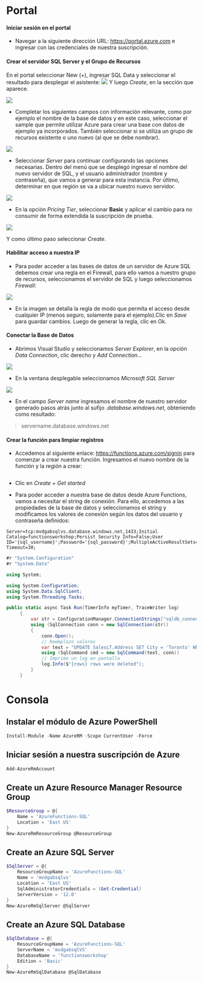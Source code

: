# Portal

#### Iniciar sesión en el portal

- Navegar a la siguiente dirección URL: https://portal.azure.com e ingresar con las credenciales de nuestra suscripción.

#### Crear el servidor SQL Server y el Grupo de Recursos

En el portal seleccionar New (+), ingresar SQL Data y seleccionar el resultado para desplegar el asistente:
<img src="https://do3riw-ch3302.files.1drv.com/y4mO87S7UzK-yn-buislkU_gUrd1YLCQtjlum_Oe8_QcQR4Jj-_oGaZKewALRj1Artl7z8rOjrqG9wXzdDP6mpT414cHmCtqkgrxhQPthhdHIrKmBEuowgcgjn8luPGqCQWo2Dv_FlTE09PJ0X_XUxpgBqlEUjtBmWYrPVrsamuOhrtldC_OGia7gPVnQrBcz8BVjWzEM5tRxMwpFLcKBY23g?width=397&height=266&cropmode=none">
Y luego *Create*, en la sección que aparece.

<img src="https://do3siw-ch3302.files.1drv.com/y4mR_XJZ-fq9vWlyuaKttEoDGhGg1wklkN4k97ml87P-Q8PlQ7sTYQ-kD-w7cyZcBBltHPyByt-beh5of6FoAJ99PCxfmkCklNlOl_2FHugP3HQBdiJYCFJii_l44FlAwNhsfsLzmVpI7lQTh3Qu095wXIsaDY1m3n1UWWlFG-Hjdf3ew0PbORTcXDIF_CZc7ZG3jQJBV0-0Nz8y2_gyf5DXw?width=1366&height=640&cropmode=none">

- Completar los siguientes campos con información relevante, como por ejemplo el nombre de la base de datos y en este caso, seleccionar el sample que permite utilizar Azure para crear una base con datos de ejemplo ya incorporados. También seleccionar si se utiliza un grupo de recursos existente o uno nuevo (al que se debe nombrar).

<img src="https://ce3siw-ch3302.files.1drv.com/y4mIle-eJhCUMg-u7dElqyrFjH3WLi66P9o0Sm5iLzJNFUBsfGUXFLjLz7yQpwcApYbf7Z_GC8HwMuFdbQJ6Ip8oVO2pIBI85xEyyI2jbIfT46jC9Yditvw7W8DCSQrrQSVwGMGrRWWKkOXJJHvDJOOjRxKULIA56zo3MN4Q5pYpQc7jsd1L_FTg_qDLFQs07NjYlbPZ_NkHC1BZr2evwUexA?width=639&height=357&cropmode=none">

- Seleccionar *Server* para continuar configurando las opciones necesarias. Dentro del menú que se desplegó ingresar el nombre del nuevo servidor de SQL, y el usuario administrador (nombre y contraseña), que vamos a generar para esta instancia. Por último, determinar en que región se va a ubicar nuestro nuevo servidor.

<img src="https://ce3riw-ch3302.files.1drv.com/y4mvEIygHt_f_aP1YH074qihnm5lpQWPa9Jp92scLKfS4af5H2ljCAvtDS5P6pmHGOAHIo32V9Nq3T63tIIXiLlN46a3y7Ro55OCKseEXZGAaz5fV_ZapMz-yLtmNxc8tlgMi3FK67IUUtYbE0NQMddWAAPYov84pGcYbHmO0lU9lXtEferIRwOabQNsZ9O7ZIO6I-pQHzcrnRLxLqEpCaEsw?width=1366&height=640&cropmode=none">

- En la opción *Pricing Tier*, seleccionar **Basic** y aplicar el cambio para no consumir de forma extendida la suscripción de prueba.

<img src="https://ce3qiw-ch3302.files.1drv.com/y4mCWL_G30enONY5WEsPKSKBLb6hjaCn1G88eNOD131DwIcJJQ5otXhyaYcCSy84RNvgJmt94TvhTUI8pG0DcuLMbUVuABqV_SPFAGBR-XmlPZCkbPNr5uixzKLCcAKFLwZ_UyZrgSM6ojIXq0tw0O8hdjCUQ1KhKx3-MdX0pBinKkFToMOC5qDErIfZzKVKnqjhEL4_5Fkqr61AuDLhPTWrA?width=1366&height=641&cropmode=none">

Y como último paso seleccionar *Create*.

#### Habilitar acceso a nuestra IP

- Para poder acceder a las bases de datos de un servidor de Azure SQL debemos crear una regla en el Firewall, para ello vamos a nuestro grupo de recursos, seleccionamos el servidor de SQL y luego seleccionamos *Firewall*:

<img src="https://ce3oiw-ch3302.files.1drv.com/y4mSVmeLGH5pTugsJnw39FfYmGiw26Ynhez4OA595cHIDwItmbMdeUYP0tYooXxC583Xk2X_jwh2q7HkNPlVBXL4_kStsCL0_e8JLghPLcE657pX_R-htjRZilz70i1dbEwCQExokCBHRYF5Ug5erU6yOG-sxhEG25N0YLbfbjAST3GKDSwarejyNYakk-wJ1ugt3X_z7W8-VQvYGrgRKvZMw?width=1366&height=640&cropmode=none">

- En la imagen se detalla la regla de modo que permita el acceso desde cualquier IP (menos seguro, solamente para el ejemplo).Clic en *Save* para guardar cambios. Luego de generar la regla, clic en Ok.


#### Conectar la Base de Datos

- Abrimos Visual Studio y seleccionamos *Server Explorer*, en la opción *Data Connection*, clic derecho y *Add Connection...*

<img src="https://ce3piw-ch3302.files.1drv.com/y4m9FSRELAn0taIISK03UTmNIxYHLL_E-7WCIZXrzRXxPC3HSRPJTtGtTIVspbfJP86o8zhmVkoOMJbz-GTuzFXSHqmd7D7vNyY1UbkfQE7fKYub4b1cQIfbdIB4FsuEl_HpulRcY7miQj4dTU6f_DscRMoInpkAblRkn50nSWoNDQiiI14TYfG6e4kWMPRTYRzSPkhXMTZuR1iEOhOuFRwgg?width=497&height=298&cropmode=none">

- En la ventana desplegable seleccionamos *Microsoft SQL Server*

<img src="https://ce3niw-ch3302.files.1drv.com/y4mTtDBywel31QD4DWvWeo2LPhMC3_E0tbNSZ7VgeE7YL8fc9SvFhFsQDsprL2p58__tsODc-fR7OMT0dvRz05FLjWrJUEL3Qi8gLa9GXUmIBtJwjjgBBvjlBXDYiA2vZUJlO0yqhus9pG6ykyQ1PIDKJ_8oEe06n2WixxWA1l8myGkjazjS3czQI6isIIVACeEVL3wNmmyJcFZt_sGwLWUBw?width=554&height=654&cropmode=none">

- En el campo *Server name* ingresamos el nombre de nuestro servidor generado pasos atrás junto al sufijo *.database.windows.net*, obteniendo como resultado:

> servername.database.windows.net

#### Crear la función para limpiar registros

- Accedemos al siguiente enlace: https://functions.azure.com/signin para comenzar a crear nuestra función. Ingresamos el nuevo nombre de la función y la región a crear:

<img src="">

- Clic en *Create + Get started*


- Para poder acceder a nuestra base de datos desde Azure Functions, vamos a necesitar el string de conexión. Para ello, accedemos a las propiedades de la base de datos y seleccionamos el string y modificamos los valores de conexión según los datos del usuario y contraseña definidos:
```
Server=tcp:mvdgabsqlvs.database.windows.net,1433;Initial Catalog=functionsworkshop;Persist Security Info=False;User ID='{sql_username}';Password='{sql_password}';MultipleActiveResultSets=False;Encrypt=True;TrustServerCertificate=False;Connection Timeout=30;
```


```csharp
#r "System.Configuration"
#r "System.Data"

using System;

using System.Configuration;
using System.Data.SqlClient;
using System.Threading.Tasks;

public static async Task Run(TimerInfo myTimer, TraceWriter log)
     {
         var str = ConfigurationManager.ConnectionStrings["sqldb_connection"].ConnectionString;
         using (SqlConnection conn = new SqlConnection(str))
         {
             conn.Open();
             // Reemplazo valores
             var text = "UPDATE SalesLT.Address SET City = 'Toronto' Where City = 'Montevideo'";
             using (SqlCommand cmd = new SqlCommand(text, conn))
             // Imprimo un log en pantalla
             log.Info($"{rows} rows were deleted");
         }
     }
```

###


# Consola

## Instalar el módulo de Azure PowerShell 

```powershell
Install-Module -Name AzureRM -Scope CurrentUser -Force
```

## Iniciar sesión a nuestra suscripción de Azure

```powershell
Add-AzureRmAccount
```

## Create un Azure Resource Manager Resource Group

```powershell
$ResourceGroup = @{
    Name = 'AzureFunctions-SQL'
    Location = 'East US'
}
New-AzureRmResourceGroup @ResourceGroup
```
## Create an Azure SQL Server

```powershell
$SqlServer = @{
    ResourceGroupName = 'AzureFunctions-SQL'
    Name = 'mvdgabsqlvs'
    Location = 'East US'
    SqlAdministratorCredentials = (Get-Credential)
    ServerVersion = '12.0'
}
New-AzureRmSqlServer @SqlServer
```

## Create an Azure SQL Database

```powershell
$SqlDatabase = @{
    ResourceGroupName = 'AzureFunctions-SQL'
    ServerName = 'mvdgabsqlVS'
    DatabaseName = 'functionsworkshop'
    Edition = 'Basic'
}
New-AzureRmSqlDatabase @SqlDatabase
```
